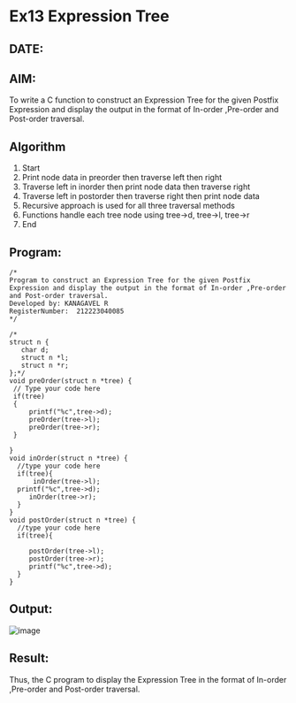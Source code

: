 # Ex13 Expression Tree
## DATE:
## AIM:
To write a C function to construct an Expression Tree for the given Postfix Expression and display the output in the format of In-order ,Pre-order and Post-order traversal.

## Algorithm

1.	Start
2.	Print node data in preorder then traverse left then right
3.	Traverse left in inorder then print node data then traverse right
4.	Traverse left in postorder then traverse right then print node data
5.	Recursive approach is used for all three traversal methods
6.	Functions handle each tree node using tree->d, tree->l, tree->r
7.	End

## Program:
```
/*
Program to construct an Expression Tree for the given Postfix Expression and display the output in the format of In-order ,Pre-order and Post-order traversal.
Developed by: KANAGAVEL R
RegisterNumber:  212223040085
*/
```
```
/*
struct n {
   char d;
   struct n *l;
   struct n *r;
};*/
void preOrder(struct n *tree) {
 // Type your code here
 if(tree)
 {
     printf("%c",tree->d);
     preOrder(tree->l);
     preOrder(tree->r);
 }
   
}
void inOrder(struct n *tree) {
  //type your code here
  if(tree){
      inOrder(tree->l);
  printf("%c",tree->d);
     inOrder(tree->r);
  }  
}
void postOrder(struct n *tree) {
  //type your code here 
  if(tree){
  
     postOrder(tree->l);
     postOrder(tree->r);
     printf("%c",tree->d);
  }
}
```
## Output:
![image](https://github.com/user-attachments/assets/b317ed76-a35e-41aa-8ec7-9e13014e3503)

## Result:
Thus, the C program to display the Expression Tree in the format of In-order ,Pre-order and Post-order traversal.
